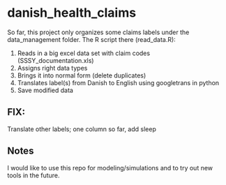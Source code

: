 # danish_health_claims

So far, this project only organizes some claims labels under the data_management folder. The R script there (read_data.R): 
1. Reads in a big excel data set with claim codes (SSSY_documentation.xls)
2. Assigns right data types 
3. Brings it into normal form (delete duplicates) 
4. Translates label(s) from Danish to English using googletrans in python
5. Save modified data

## FIX:
Translate other labels; one column so far, add sleep

## Notes
I would like to use this repo for modeling/simulations and to try out new tools in the future.
